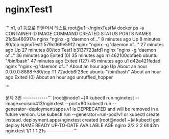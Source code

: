 # nginxTest1
##
'''
n1, u1 등으로 만들어서 테스트
root@u1:~/nginxTest1# docker ps -a
CONTAINER ID        IMAGE               COMMAND                  CREATED             STATUS                         PORTS                  NAMES
21d5a460917a        nginx               "nginx -g 'daemon of…"   8 minutes ago       Up 8 minutes                   80/tcp                 nginxTest1
579c069e59f2        nginx               "nginx -g 'daemon of…"   27 minutes ago      Up 27 minutes                  80/tcp                 Test1
b3137723afd1        nginx               "nginx -g 'daemon of…"   36 minutes ago      Exited (0) 35 minutes ago                             n1
462100cbfaeb        ubuntu              "/bin/bash"              47 minutes ago      Exited (127) 45 minutes ago                           u1
d42e421fedad        nginx               "nginx -g 'daemon of…"   About an hour ago   Up About an hour               0.0.0.0:8888->80/tcp   T1
72adcb6f28ee        ubuntu              "/bin/bash"              About an hour ago   Exited (0) About an hour ago                          unruffled_hopper


'''


문제 3번 
------------'''
[root@node1 ~]# kubectl run nginxtest --image=euisoo413/nginxtest --port=80
kubectl run --generator=deployment/apps.v1 is DEPRECATED and will be removed in a future version. Use kubectl run --generator=run-pod/v1 or kubectl create instead.
deployment.apps/nginxtest created
[root@node1 ~]# kubectl get deploy
NAME        READY   UP-TO-DATE   AVAILABLE   AGE
nginx       2/2     2            2           6h42m
nginxtest   1/1     1            1           21s
-------------'''
